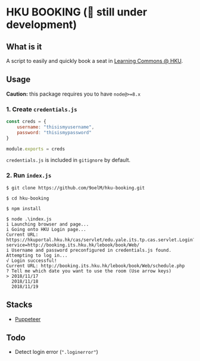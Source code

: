 # HKU BOOKING (:construction: still under development)

## What is it
A script to easily and quickly book a seat in [Learning Commons @ HKU](http://www.les.hku.hk/teaching-learning/learning-space/booking-arrangement-of-learning-space). 

## Usage
**Caution:** this package requires you to have `node@>=8.x`

### 1. Create `credentials.js`
```js
const creds = {
    username: "thisismyusername",
    password: "thisismypassword"
}

module.exports = creds
```
`credentials.js` is included in `gitignore` by default.

### 2. Run `index.js`
```
$ git clone https://github.com/9oelM/hku-booking.git

$ cd hku-booking

$ npm install

$ node .\index.js
i Launching browser and page...
i Going onto HKU Login page...
Current URL: https://hkuportal.hku.hk/cas/servlet/edu.yale.its.tp.cas.servlet.Login?service=http://booking.its.hku.hk/lebook/book/Web/
i Username and password preconfigured in credentials.js found. Attempting to log in...
√ Login successful!
Current URL: http://booking.its.hku.hk/lebook/book/Web/schedule.php
? Tell me which date you want to use the room (Use arrow keys)
> 2018/11/17
  2018/11/18
  2018/11/19
```

## Stacks
* [Puppeteer](https://github.com/GoogleChrome/puppeteer)

## Todo
* Detect login error (`".loginerror"`)